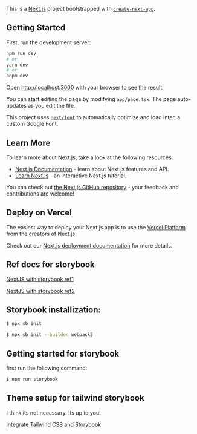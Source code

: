This is a [Next.js](https://nextjs.org/) project bootstrapped with [`create-next-app`](https://github.com/vercel/next.js/tree/canary/packages/create-next-app).

## Getting Started

First, run the development server:

```bash
npm run dev
# or
yarn dev
# or
pnpm dev
```

Open [http://localhost:3000](http://localhost:3000) with your browser to see the result.

You can start editing the page by modifying `app/page.tsx`. The page auto-updates as you edit the file.

This project uses [`next/font`](https://nextjs.org/docs/basic-features/font-optimization) to automatically optimize and load Inter, a custom Google Font.

## Learn More

To learn more about Next.js, take a look at the following resources:

- [Next.js Documentation](https://nextjs.org/docs) - learn about Next.js features and API.
- [Learn Next.js](https://nextjs.org/learn) - an interactive Next.js tutorial.

You can check out [the Next.js GitHub repository](https://github.com/vercel/next.js/) - your feedback and contributions are welcome!

## Deploy on Vercel

The easiest way to deploy your Next.js app is to use the [Vercel Platform](https://vercel.com/new?utm_medium=default-template&filter=next.js&utm_source=create-next-app&utm_campaign=create-next-app-readme) from the creators of Next.js.

Check out our [Next.js deployment documentation](https://nextjs.org/docs/deployment) for more details.

## Ref docs for storybook

[NextJS with storybook ref1](https://blog.logrocket.com/building-next-js-app-tailwind-storybook/)

[NextJS with storybook ref2](https://storybook.js.org/docs/react/get-started/whats-a-story)

## Storybook installization:

```bash
$ npx sb init

$ npx sb init --builder webpack5
```

## Getting started for storybook

first run the following command:

```bash
$ npm run storybook
```

## Theme setup for tailwind storybook

I think its not necessary. Its up to you!

[Integrate Tailwind CSS and Storybook](https://storybook.js.org/recipes/tailwindcss)
